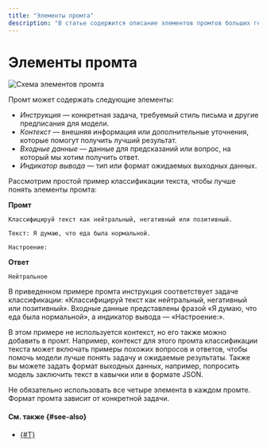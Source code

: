```yaml
---
title: "Элементы промта"
description: "В статье содержится описание элементов промтов больших генеративных моделей"
---
```


# Элементы промта

![Схема элементов промта](../../../_assets/foundation-models/studybook/introduction/image-1.svg)

Промт может содержать следующие элементы:

* *Инструкция* — конкретная задача, требуемый стиль письма и другие предписания для модели.
* *Контекст* — внешняя информация или дополнительные уточнения, которые помогут получить лучший результат.
* *Входные данные* — данные для предсказаний или вопрос, на который мы хотим получить ответ.
* *Индикатор вывода* — тип или формат ожидаемых выходных данных.

Рассмотрим простой пример классификации текста, чтобы лучше понять элементы промта:

**Промт**

```text
Классифицируй текст как нейтральный, негативный или позитивный.

Текст: Я думаю, что еда была нормальной.

Настроение:
```

**Ответ**

```text
Нейтральное
```

В приведенном примере промта инструкция соответствует задаче классификации: «Классифицируй текст как нейтральный, негативный или позитивный». Входные данные представлены фразой «Я думаю, что еда была нормальной», а индикатор вывода — «Настроение:».

В этом примере не используется контекст, но его также можно добавить в промт. Например, контекст для этого промта классификации текста может включать примеры похожих вопросов и ответов, чтобы помочь модели лучше понять задачу и ожидаемые результаты. Также вы можете задать формат выходных данных, например, попросить модель заключить текст в кавычки или в формате JSON.

Не обязательно использовать все четыре элемента в каждом промте. Формат промта зависит от конкретной задачи.

#### См. также {#see-also}

* [{#T}](examples.md)